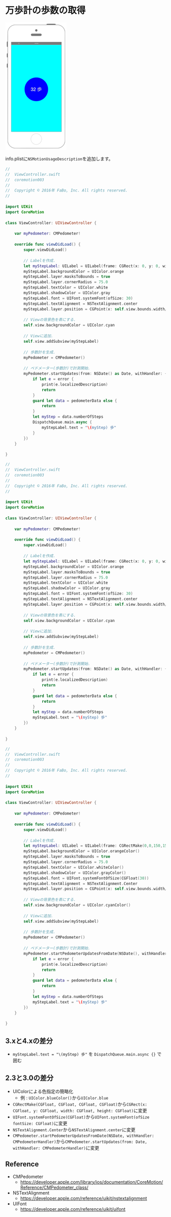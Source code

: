# 万歩計の歩数の取得

![Preview coremotion003](./img/CoreMotion003.png)

info.plistに`NSMotionUsageDescription`を追加します。

```swift fct_label="Swift 5.x/4.x"
//
//  ViewController.swift
//  coremotion003
//
//  Copyright © 2016年 FaBo, Inc. All rights reserved.
//

import UIKit
import CoreMotion

class ViewController: UIViewController {
    
    var myPedometer: CMPedometer!
    
    override func viewDidLoad() {
        super.viewDidLoad()
        
        // Labelを作成.
        let myStepLabel: UILabel = UILabel(frame: CGRect(x: 0, y: 0, width: 150, height: 150))
        myStepLabel.backgroundColor = UIColor.orange
        myStepLabel.layer.masksToBounds = true
        myStepLabel.layer.cornerRadius = 75.0
        myStepLabel.textColor = UIColor.white
        myStepLabel.shadowColor = UIColor.gray
        myStepLabel.font = UIFont.systemFont(ofSize: 30)
        myStepLabel.textAlignment = NSTextAlignment.center
        myStepLabel.layer.position = CGPoint(x: self.view.bounds.width/2,y: 300)
        
        // Viewの背景色を青にする.
        self.view.backgroundColor = UIColor.cyan
        
        // Viewに追加.
        self.view.addSubview(myStepLabel)
        
        // 歩数計を生成.
        myPedometer = CMPedometer()
        
        // ペドメーター(歩数計)で計測開始.
        myPedometer.startUpdates(from: NSDate() as Date, withHandler: { (pedometerData, error) in
            if let e = error {
                print(e.localizedDescription)
                return
            }
            guard let data = pedometerData else {
                return
            }
            let myStep = data.numberOfSteps
            DispatchQueue.main.async {
                myStepLabel.text = "\(myStep) 歩"
            }
        })
    }
    
}
```

```swift fct_label="Swift 3.x"
//
//  ViewController.swift
//  coremotion003
//
//  Copyright © 2016年 FaBo, Inc. All rights reserved.
//

import UIKit
import CoreMotion

class ViewController: UIViewController {
    
    var myPedometer: CMPedometer!
    
    override func viewDidLoad() {
        super.viewDidLoad()
        
        // Labelを作成.
        let myStepLabel: UILabel = UILabel(frame: CGRect(x: 0, y: 0, width: 150, height: 150))
        myStepLabel.backgroundColor = UIColor.orange
        myStepLabel.layer.masksToBounds = true
        myStepLabel.layer.cornerRadius = 75.0
        myStepLabel.textColor = UIColor.white
        myStepLabel.shadowColor = UIColor.gray
        myStepLabel.font = UIFont.systemFont(ofSize: 30)
        myStepLabel.textAlignment = NSTextAlignment.center
        myStepLabel.layer.position = CGPoint(x: self.view.bounds.width/2,y: 300)
        
        // Viewの背景色を青にする.
        self.view.backgroundColor = UIColor.cyan
        
        // Viewに追加.
        self.view.addSubview(myStepLabel)
        
        // 歩数計を生成.
        myPedometer = CMPedometer()
        
        // ペドメーター(歩数計)で計測開始.
        myPedometer.startUpdates(from: NSDate() as Date, withHandler: { (pedometerData, error) in
            if let e = error {
                print(e.localizedDescription)
                return
            }
            guard let data = pedometerData else {
                return
            }
            let myStep = data.numberOfSteps
            myStepLabel.text = "\(myStep) 歩"
        })
    }
    
}
```

```swift fct_label="Swift 2.3"
//
//  ViewController.swift
//  coremotion003
//
//  Copyright © 2016年 FaBo, Inc. All rights reserved.
//

import UIKit
import CoreMotion

class ViewController: UIViewController {
    
    var myPedometer: CMPedometer!
    
    override func viewDidLoad() {
        super.viewDidLoad()
        
        // Labelを作成.
        let myStepLabel: UILabel = UILabel(frame: CGRectMake(0,0,150,150))
        myStepLabel.backgroundColor = UIColor.orangeColor()
        myStepLabel.layer.masksToBounds = true
        myStepLabel.layer.cornerRadius = 75.0
        myStepLabel.textColor = UIColor.whiteColor()
        myStepLabel.shadowColor = UIColor.grayColor()
        myStepLabel.font = UIFont.systemFontOfSize(CGFloat(30))
        myStepLabel.textAlignment = NSTextAlignment.Center
        myStepLabel.layer.position = CGPoint(x: self.view.bounds.width/2,y: 300)
        
        // Viewの背景色を青にする.
        self.view.backgroundColor = UIColor.cyanColor()
        
        // Viewに追加.
        self.view.addSubview(myStepLabel)
        
        // 歩数計を生成.
        myPedometer = CMPedometer()
        
        // ペドメーター(歩数計)で計測開始.
        myPedometer.startPedometerUpdatesFromDate(NSDate(), withHandler: { (pedometerData, error) in
            if let e = error {
                print(e.localizedDescription)
                return
            }
            guard let data = pedometerData else {
                return
            }
            let myStep = data.numberOfSteps
            myStepLabel.text = "\(myStep) 歩"
        })
    }
    
}
```

## 3.xと4.xの差分
* ```myStepLabel.text = "\(myStep) 歩"``` を ```DispatchQueue.main.async {}``` で囲む


## 2.3と3.0の差分

* UIColorによる色指定の簡略化
    * 例 : `UIColor.blueColor()`から`UIColor.blue`
* `CGRectMake(CGFloat, CGFloat, CGFloat, CGFloat)`から`CGRect(x: CGFloat, y: CGFloat, width: CGFloat, height: CGFloat)`に変更
* `UIFont.systemFontOfSize(CGFloat)`から`UIFont.systemFont(ofSize fontSize: CGFloat)`に変更
* `NSTextAlignment.Center`から`NSTextAlignment.center`に変更
* `CMPedometer.startPedometerUpdatesFromDate(NSDate, withHandler: CMPedometerHandler)`から`CMPedometer.startUpdates(from: Date, withHandler: CMPedometerHandler)`に変更

## Reference

* CMPedometer
    * https://developer.apple.com/library/ios/documentation/CoreMotion/Reference/CMPedometer_class/
* NSTextAlignment
    * https://developer.apple.com/reference/uikit/nstextalignment
* UIFont
    * https://developer.apple.com/reference/uikit/uifont

